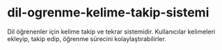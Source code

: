 # dil-ogrenme-kelime-takip-sistemi
Dil öğrenenler için kelime takip ve tekrar sistemidir. Kullanıcılar kelimeleri ekleyip, takip edip, öğrenme sürecini kolaylaştırabilirler.
